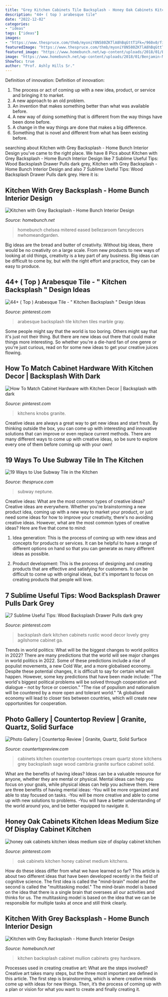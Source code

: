 ```yaml
---
title: "Grey Kitchen Cabinets Tile Backsplash - Honey Oak Cabinets Kitchen Ideas Medium Size Of Display Cabinet Kitchen"
description: "44+ ( top ) arabesque tile"
date: "2022-12-02"
categories:
- "ideas"
tags: ["ideas"]
images:
- "https://www.thespruce.com/thmb/myoniY8N580ZKTlA8hBqGttT1Fk=/960x0/filters:no_upscale():max_bytes(150000):strip_icc()/Emily-Henderson_Grout-Colors_Options_White_Gray_Black_Brown_1-5b874fa0c9e77c0050cc8f3e.jpg"
featuredImage: "https://www.thespruce.com/thmb/myoniY8N580ZKTlA8hBqGttT1Fk=/960x0/filters:no_upscale():max_bytes(150000):strip_icc()/Emily-Henderson_Grout-Colors_Options_White_Gray_Black_Brown_1-5b874fa0c9e77c0050cc8f3e.jpg"
featured_image: "https://www.homebunch.net/wp-content/uploads/2018/01/Benjamin-Moore-Chelsea-Gray-Paint-Color-Grey-island-paint-color-Benjamin-Moore-Chelsea-Gray.jpg"
image: "https://www.homebunch.net/wp-content/uploads/2018/01/Benjamin-Moore-Chelsea-Gray-Paint-Color-Grey-island-paint-color-Benjamin-Moore-Chelsea-Gray.jpg"
ShowToc: true
author: "Prof. Ashly Hills Sr."
---
```



Definition of innovation:
Definition of innovation: 
1. The process or act of coming up with a new idea, product, or service and bringing it to market.
2. A new approach to an old problem. 
3. An invention that makes something better than what was available before.
4. A new way of doing something that is different from the way things have been done before.
5. A change in the way things are done that makes a big difference. 
6. Something that is novel and different from what has been existing before. 

	

		
searching about Kitchen with Grey Backsplash - Home Bunch Interior Design you've came to the right place. We have 8 Pics about Kitchen with Grey Backsplash - Home Bunch Interior Design like 7 Sublime Useful Tips: Wood Backsplash Drawer Pulls dark grey, Kitchen with Grey Backsplash - Home Bunch Interior Design and also 7 Sublime Useful Tips: Wood Backsplash Drawer Pulls dark grey. Here it is:
		
    
## Kitchen With Grey Backsplash - Home Bunch Interior Design

<img loading=lazy src="https://www.homebunch.net/wp-content/uploads/2018/01/Benjamin-Moore-Chelsea-Gray-Paint-Color-Grey-island-paint-color-Benjamin-Moore-Chelsea-Gray.jpg" onerror="this.onerror=null;this.src='https://tse2.mm.bing.net/th?id=OIP.KvWSW4Oxe4XVbJbEaO_TJwHaLL&amp;pid=15.1';" alt="Kitchen with Grey Backsplash - Home Bunch Interior Design">

_Source: homebunch.net_

>homebunch chelsea mitered eased bellezaroom fancydecors nwhomeandgarden. 

	

Big ideas are the bread and butter of creativity. Without big ideas, there would be no creativity on a large scale. From new products to new ways of looking at old things, creativity is a key part of any business. Big ideas can be difficult to come by, but with the right effort and practice, they can be easy to produce.

    
## 44+ ( Top ) Arabesque Tile - &quot; Kitchen Backsplash &quot; Design Ideas

<img loading=lazy src="https://i.pinimg.com/736x/77/6b/d2/776bd293d3b6f72e2bfd75603b8ffc37.jpg" onerror="this.onerror=null;this.src='https://tse2.mm.bing.net/th?id=OIP.srk6ZYOhzrE5Z8_MCxYP-AHaLH&amp;pid=15.1';" alt="44+ ( Top ) Arabesque Tile - &quot; Kitchen Backsplash &quot; Design Ideas">

_Source: pinterest.com_

>arabesque backsplash tile kitchen tiles marble gray. 

	

Some people might say that the world is too boring. Others might say that it's just not their thing. But there are new ideas out there that could make things more interesting. So whether you're a die-hard fan of one genre or you're just curious, read on for some new ideas to get your creative juices flowing.

    
## How To Match Cabinet Hardware With Kitchen Decor | Backsplash With Dark

<img loading=lazy src="https://i.pinimg.com/736x/83/ab/fb/83abfb6a2c2ff747f3d57690b919281a.jpg" onerror="this.onerror=null;this.src='https://tse2.mm.bing.net/th?id=OIP.pBtetEi4Z130pyDMNgJ_HwHaLH&amp;pid=15.1';" alt="How To Match Cabinet Hardware with Kitchen Decor | Backsplash with dark">

_Source: pinterest.com_

>kitchens knobs granite. 

	

Creative ideas are always a great way to get new ideas and start fresh. By thinking outside the box, you can come up with interesting and innovative solutions that can improve or even replace current methods. There are many different ways to come up with creative ideas, so be sure to explore every one of them before coming up with your own!

    
## 19 Ways To Use Subway Tile In The Kitchen

<img loading=lazy src="https://www.thespruce.com/thmb/myoniY8N580ZKTlA8hBqGttT1Fk=/960x0/filters:no_upscale():max_bytes(150000):strip_icc()/Emily-Henderson_Grout-Colors_Options_White_Gray_Black_Brown_1-5b874fa0c9e77c0050cc8f3e.jpg" onerror="this.onerror=null;this.src='https://tse2.mm.bing.net/th?id=OIP.3kM3ZgW0cbRk8TPCj80RWAHaLH&amp;pid=15.1';" alt="19 Ways to Use Subway Tile in the Kitchen">

_Source: thespruce.com_

>subway neptune. 

	

Creative ideas: What are the most common types of creative ideas?
Creative ideas are everywhere. Whether you're brainstorming a new product idea, coming up with a new way to market your product, or just need some ideas for how to improve your creativity, there's no avoiding creative ideas. However, what are the most common types of creative ideas? Here are five that come to mind: 
1. Idea generation: This is the process of coming up with new ideas and concepts for products or services. It can be helpful to have a range of different options on hand so that you can generate as many different ideas as possible.

2. Product development: This is the process of designing and creating products that are effective and satisfying for customers. It can be difficult to come up with original ideas, but it's important to focus on creating products that people will love.


    
## 7 Sublime Useful Tips: Wood Backsplash Drawer Pulls Dark Grey

<img loading=lazy src="https://i.pinimg.com/736x/c1/33/05/c1330505671af368170954899ce265c8.jpg" onerror="this.onerror=null;this.src='https://tse4.mm.bing.net/th?id=OIP.WSoCQfGZsmLa2a_ujJWhAwHaNK&amp;pid=15.1';" alt="7 Sublime Useful Tips: Wood Backsplash Drawer Pulls dark grey">

_Source: pinterest.com_

>backsplash dark kitchen cabinets rustic wood decor lovely grey agilshome cabinet ga. 

	

Trends in world politics: What will be the biggest changes to world politics in 2022?
There are many predictions that the world will see major changes in world politics in 2022. Some of these predictions include a rise of populist movements, a new Cold War, and a more globalised economy. Despite these potential changes, it is difficult to say for certain what will happen. However, some key predictions that have been made include: 
"The world's biggest political problems will be solved through cooperation and dialogue – not by force or coercion."
"The rise of populism and nationalism will be countered by a more open and tolerant world."
"A globalised economy will lead to closer ties between countries, which will create new opportunities for cooperation.

    
## Photo Gallery | Countertop Review | Granite, Quartz, Solid Surface

<img loading=lazy src="https://countertopreview.com/wp-content/uploads/2014/02/Cambria_13.jpg" onerror="this.onerror=null;this.src='https://tse2.mm.bing.net/th?id=OIP.f20zqxW9jOeGgN5G9KuX2QHaFj&amp;pid=15.1';" alt="Photo Gallery | Countertop Review | Granite, Quartz, Solid Surface">

_Source: countertopreview.com_

>cabinets kitchen countertop countertops cream quartz stone kitchens grey backsplash sage wood cambria granite surface cabinet solid. 

	

What are the benefits of having ideas?
Ideas can be a valuable resource for anyone, whether they are mental or physical. Mental ideas can help you focus on your goals, while physical ideas can help you achieve them. Here are three benefits of having mental ideas: 
-You will be more organized and able to stay focused on tasks. 
-You will be more creative and able to come up with new solutions to problems. 
-You will have a better understanding of the world around you, and be better equipped to navigate it.

    
## Honey Oak Cabinets Kitchen Ideas Medium Size Of Display Cabinet Kitchen

<img loading=lazy src="https://i.pinimg.com/736x/d0/75/55/d075551e503aeba4862923b60f126ba6.jpg" onerror="this.onerror=null;this.src='https://tse4.mm.bing.net/th?id=OIP.X6DbxzcakWUDyC1J4HDKfgHaLD&amp;pid=15.1';" alt="honey oak cabinets kitchen ideas medium size of display cabinet kitchen">

_Source: pinterest.com_

>oak cabinets kitchen honey cabinet medium kitchens. 

	

How do these ideas differ from what we have learned so far?
This article is about two different ideas that have been developed recently in the field of cognitive science. The first idea is called the "mind-brain" model and the second is called the "multitasking model." The mind-brain model is based on the idea that there is a single brain that oversees all our activities and thinks for us. The multitasking model is based on the idea that we can be responsible for multiple tasks at once and still think clearly.

    
## Kitchen With Grey Backsplash - Home Bunch Interior Design

<img loading=lazy src="http://www.homebunch.net/wp-content/uploads/2018/01/Kitchen-with-Eclipse-Mullion-Cabinets.jpg" onerror="this.onerror=null;this.src='https://tse1.mm.bing.net/th?id=OIP.s2DN-ioga3mPSy9EqapkOQHaLB&amp;pid=15.1';" alt="Kitchen with Grey Backsplash - Home Bunch Interior Design">

_Source: homebunch.net_

>kitchen backsplash cabinet mullion cabinets grey hardware. 

	

Processes used in creating creative art: What are the steps involved?
Creative art takes many steps, but the three most important are defined in this article. The first step is brainstorming, which is where creative minds come up with ideas for new things. Then, it’s the process of coming up with a plan or vision for what you want to create and finally creating it.

